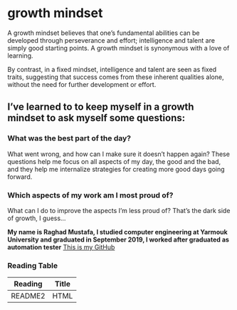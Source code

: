 

# growth mindset

A growth mindset believes that one’s fundamental abilities can be developed through perseverance and effort; 
intelligence and talent are simply good starting points. 
A growth mindset is synonymous with a love of learning.

By contrast, in a fixed mindset, intelligence and talent are seen as fixed traits, suggesting that
success comes from these inherent qualities alone, without the need for further development or effort.


## I’ve learned to to keep myself in a growth mindset to ask myself some questions:

### What was the best part of the day?
What went wrong, and how can I make sure it doesn’t happen again?
These questions help me focus on all aspects of my day, the good and the bad, and they help me internalize strategies for creating more good days going forward.

### Which aspects of my work am I most proud of?
What can I do to improve the aspects I’m less proud of?
That’s the dark side of growth, I guess…


**My name is Raghad Mustafa, l studied computer engineering at Yarmouk University and graduated in September 2019, I worked after graduated as automation tester** 
[This is my GitHub]( https://github.com/Raghadmustafa96/reading-notes ) 


### Reading Table
|Reading | Title  |
|--------|--------|
|README2 | HTML   |

